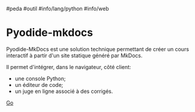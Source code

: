 #peda #outil #info/lang/python #info/web

# Pyodide-mkdocs

Pyodide-MkDocs est une solution technique permettant de créer un cours interactif à partir d'un site statique généré par MkDocs.

Il permet d'intégrer, dans le navigateur, côté client:
- une console Python;
- un éditeur de code;
- un juge en ligne associé à des corrigés.

[Go](https://bouillotvincent.gitlab.io/pyodide-mkdocs/)
